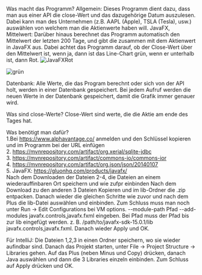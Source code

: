 Was macht das Programm?
Allgemein:
	Dieses Programm dient dazu, dass man aus einer API die close-Wert und das dazugehörige Datum auszulesen.
	Dabei kann man des Unternehmen (z.B. AAPL (Apple), TSLA (Tesla), usw.) auswählen von welchem man die Aktienwerte haben will. 
JavaFX, Mittelwert:
	Darüber hinaus berechnet das Programm automatisch den Mittelwert der letzten 200 Tage, und gibt die zusammen mit dem Aktienwert 
	in JavaFX aus. Dabei achtet das Programm darauf, ob der Close-Wert über den Mittelwert ist, wenn ja, dann ist das Line-Chart grün,
	wenn er unterhalb ist, dann Rot.
![JavaFXRot](https://user-images.githubusercontent.com/59961104/102460309-1723a600-4047-11eb-8ce7-9c6304a625dc.jpg)

![grün](https://user-images.githubusercontent.com/59961104/102929936-c9ba9500-449b-11eb-9a4d-fb87b758f424.PNG)
  
Datenbank:
	Alle Werte, die das Program berechnt oder sich von der API holt, werden in einer Datenbank gespeichert. Bei jedem Aufruf werden die neuen
	Werte in der Datenbank gespeichert, damit die Grafik immer genauer wird. 

Was sind close-Werte?
	Close-Wert sind werte, die die Aktie am ende des Tages hat.

Was benötigt man dafür?</br>
	1.Bei https://www.alphavantage.co/ anmelden und den Schlüssel kopieren und im Programm bei der URL einfügen</br>
	2. https://mvnrepository.com/artifact/org.xerial/sqlite-jdbc</br>
	3. https://mvnrepository.com/artifact/commons-io/commons-ior</br>
	4. https://mvnrepository.com/artifact/org.json/json/20140107</br>
	5. JavaFX: https://gluonhq.com/products/javafx/</br>
		Nach dem Downloaden der Dateien 2-4, die Dateien an einem wiederauffinbaren Ort speichern und wie zufpr einbinden
		Nach dem Download zu den anderen 3 Dateien Kopieren und im lib-Ordner die .zip entpacken.
		Danach wieder die gleichen Schritte wie zuvor und nach dem Plus die lib-Datei auswählen und einbinden. Zum Schluss muss man noch unter Run -> Edit Configurations 		  bei VM options.
		--module-path Pfad --add-modules javafx.controls,javafx.fxml   eingeben. Bei Pfad muss der Pfad bis zur lib eingefügt werden.
		z. B. /path/to/javafx-sdk-15.0.1/lib javafx.controls,javafx.fxml. Danach wieder Apply und OK.

Für IntelliJ: 
	Die Dateien 1,2,3 in einen Ordner speichern, wo sie wieder aufindbar sind. Danach das Projekt starten, 
	unter File -> Project Structure -> Libraries gehen. Auf das Plus (neben Minus und Copy) drücken, 
	danach Java auswählen und dann die 3 Libraries einzeln einbinden. Zum Schluss auf Apply drücken und OK.

